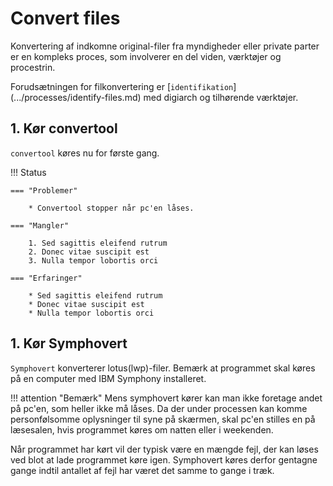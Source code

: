 # Convert files
Konvertering af indkomne original-filer fra myndigheder eller private parter er en kompleks proces, som involverer en del viden, værktøjer og procestrin.

Forudsætningen for filkonvertering er [`identifikation`] (.../processes/identify-files.md) med digiarch og tilhørende værktøjer.

## 1. Kør convertool
```convertool``` køres nu for første gang.

!!! Status

    === "Problemer"

        * Convertool stopper når pc'en låses.

    === "Mangler"

        1. Sed sagittis eleifend rutrum
        2. Donec vitae suscipit est
        3. Nulla tempor lobortis orci

    === "Erfaringer"

        * Sed sagittis eleifend rutrum
        * Donec vitae suscipit est
        * Nulla tempor lobortis orci

## 1. Kør Symphovert

`Symphovert` konverterer lotus(lwp)-filer. Bemærk at programmet skal køres på en computer med IBM Symphony installeret.

!!! attention "Bemærk"
    Mens symphovert kører kan man ikke foretage andet på pc'en, som heller ikke må låses. Da der under processen kan komme personfølsomme oplysninger til syne på skærmen, skal pc'en stilles en på læsesalen, hvis programmet køres om natten eller i weekenden.

Når programmet har kørt vil der typisk være en mængde fejl, der kan løses ved blot at lade programmet køre igen. Symphovert køres derfor gentagne gange indtil antallet af fejl har været det samme to gange i træk.